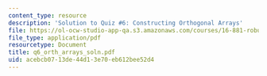 ```yaml
---
content_type: resource
description: 'Solution to Quiz #6: Constructing Orthogonal Arrays'
file: https://ol-ocw-studio-app-qa.s3.amazonaws.com/courses/16-881-robust-system-design-summer-1998/acebcb0713de44d13e70eb612bee52d4_q6_orth_arrays_soln.pdf
file_type: application/pdf
resourcetype: Document
title: q6_orth_arrays_soln.pdf
uid: acebcb07-13de-44d1-3e70-eb612bee52d4
---
```

